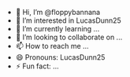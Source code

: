 - 👋 Hi, I’m @floppybannana
- 👀 I’m interested in LucasDunn25
- 🌱 I’m currently learning ...
- 💞️ I’m looking to collaborate on ...
- 📫 How to reach me ...
- 😄 Pronouns: LucasDunn25
- ⚡ Fun fact: ...

<!---
floppybannana/floppybannana is a ✨ special ✨ repository because its `README.md` (this file) appears on your GitHub profile.
You can click the Preview link to take a look at your changes.
--->
